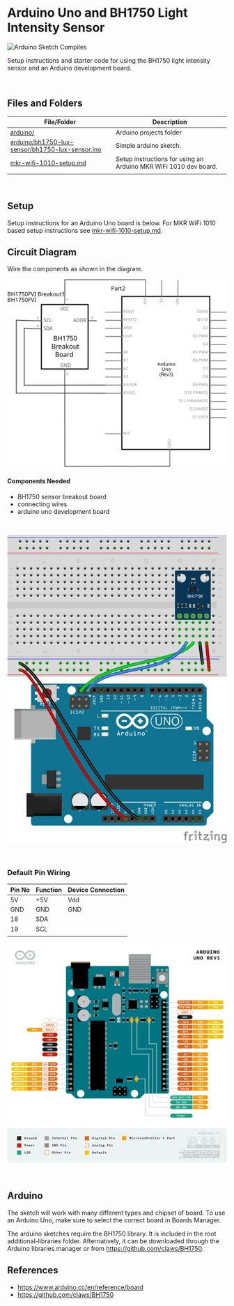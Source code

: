 # Arduino Uno and BH1750 Light Intensity Sensor

![Arduino Sketch Compiles](https://github.com/SERC-IoT/Starter-BH1750-Light-Intensity-Sensor/workflows/Arduino%20Sketch%20Compiles/badge.svg)

Setup instructions and starter code for using the BH1750 light intensity sensor and an Arduino development board.

<br />

## Files and Folders

| File/Folder | Description |
|--- | --- |
| [arduino/](arduino/) | Arduino projects folder |
| [arduino/bh1750-lux-sensor/bh1750-lux-sensor.ino](arduino/bh1750-lux-sensor/bh1750-lux-sensor.ino) | Simple arduino sketch. |
| [mkr-wifi-1010-setup.md](mkr-wifi-1010-setup.md) | Setup instructions for using an Arduino MKR WiFi 1010 dev board. |
|  |  |

<br />

## Setup

Setup instructions for an Arduino Uno board is below. For MKR WiFi 1010 based setup instructions see [mkr-wifi-1010-setup.md](mkr-wifi-1010-setup.md).

## Circuit Diagram
Wire the components as shown in the diagram.

![circuit diagram](assets/uno-bh1750-sensor-circuit-diagram_schem.svg)

#### Components Needed
* BH1750 sensor breakout board
* connecting wires
* arduino uno development board

<br />

![breadboard diagram](assets/uno-bh1750-sensor-circuit-diagram_bb.png)

<br />

### Default Pin Wiring

| Pin No | Function | Device Connection |
| --- | --- | --- |
| 5V | +5V | Vdd |
| GND | GND | GND |
| 18 | SDA |  | SDA |
| 19 | SCL |  | SCL |
|  |  |  |

![pin diagram](assets/Pinout-UNOrev3_latest.png)

<br />

## Arduino

The sketch will work with many different types and chipset of board. To use an Arduino Uno, make sure to select the correct board in Boards Manager.

The arduino sketches require the BH1750 library. It is included in the root additional-libraries folder. Afternatively, it can be downloaded through the Arduino libraries manager or from https://github.com/claws/BH1750.

## References

- https://www.arduino.cc/en/reference/board
- https://github.com/claws/BH1750
